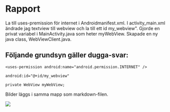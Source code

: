 
# Rapport

La till uses-premission för internet i Androidmanifest.xml.
I activity_main.xml ändrade jag textview till webview och la till ett id my_webview".
Gjorde en privat variabel i MainActivity.java som heter myWebView.
Skapade en ny java class, WebViewClient.java.


## Följande grundsyn gäller dugga-svar:



```
<uses-permission android:name="android.permission.INTERNET" />

android:id="@+id/my_webview"

private WebView myWebView;

```

Bilder läggs i samma mapp som markdown-filen.


![](android.png) 

